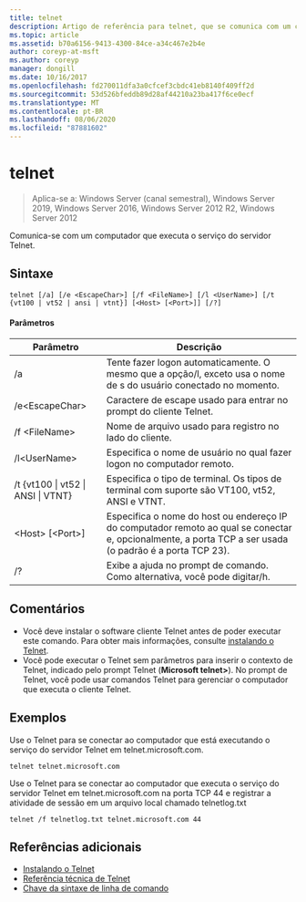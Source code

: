 ```yaml
---
title: telnet
description: Artigo de referência para telnet, que se comunica com um computador que executa o serviço do servidor Telnet.
ms.topic: article
ms.assetid: b70a6156-9413-4300-84ce-a34c467e2b4e
author: coreyp-at-msft
ms.author: coreyp
manager: dongill
ms.date: 10/16/2017
ms.openlocfilehash: fd270011dfa3a0cfcef3cbdc41eb8140f409ff2d
ms.sourcegitcommit: 53d526bfeddb89d28af44210a23ba417f6ce0ecf
ms.translationtype: MT
ms.contentlocale: pt-BR
ms.lasthandoff: 08/06/2020
ms.locfileid: "87881602"
---
```

# <a name="telnet"></a>telnet

> Aplica-se a: Windows Server (canal semestral), Windows Server 2019, Windows Server 2016, Windows Server 2012 R2, Windows Server 2012

Comunica-se com um computador que executa o serviço do servidor Telnet.

## <a name="syntax"></a>Sintaxe
```
telnet [/a] [/e <EscapeChar>] [/f <FileName>] [/l <UserName>] [/t {vt100 | vt52 | ansi | vtnt}] [<Host> [<Port>]] [/?]
```
#### <a name="parameters"></a>Parâmetros
|Parâmetro|Descrição|
|-------|--------|
|/a|Tente fazer logon automaticamente. O mesmo que a opção/l, exceto usa o nome de s do usuário conectado no momento.|
|/e\<EscapeChar>|Caractere de escape usado para entrar no prompt do cliente Telnet.|
|/f \<FileName>|Nome de arquivo usado para registro no lado do cliente.|
|/l\<UserName>|Especifica o nome de usuário no qual fazer logon no computador remoto.|
|/t {vt100 &#124; vt52 &#124; ANSI &#124; VTNT}|Especifica o tipo de terminal. Os tipos de terminal com suporte são VT100, vt52, ANSI e VTNT.|
|\<Host> [\<Port>]|Especifica o nome do host ou endereço IP do computador remoto ao qual se conectar e, opcionalmente, a porta TCP a ser usada (o padrão é a porta TCP 23).|
|/?|Exibe a ajuda no prompt de comando. Como alternativa, você pode digitar/h.|

## <a name="remarks"></a>Comentários
-   Você deve instalar o software cliente Telnet antes de poder executar este comando. Para obter mais informações, consulte [instalando o Telnet](/previous-versions/windows/it-pro/windows-server-2008-R2-and-2008/cc754293(v=ws.10)).
-   Você pode executar o Telnet sem parâmetros para inserir o contexto de Telnet, indicado pelo prompt Telnet (**Microsoft telnet>**). No prompt de Telnet, você pode usar comandos Telnet para gerenciar o computador que executa o cliente Telnet.

## <a name="examples"></a>Exemplos
Use o Telnet para se conectar ao computador que está executando o serviço do servidor Telnet em telnet.microsoft.com.
```
telnet telnet.microsoft.com
```
Use o Telnet para se conectar ao computador que executa o serviço do servidor Telnet em telnet.microsoft.com na porta TCP 44 e registrar a atividade de sessão em um arquivo local chamado telnetlog.txt
```
telnet /f telnetlog.txt telnet.microsoft.com 44
```

## <a name="additional-references"></a>Referências adicionais
-   [Instalando o Telnet](/previous-versions/windows/it-pro/windows-server-2008-R2-and-2008/cc754293(v=ws.10))
-   [Referência técnica de Telnet](/previous-versions/windows/it-pro/windows-server-2008-R2-and-2008/cc754987(v=ws.10))
- [Chave da sintaxe de linha de comando](command-line-syntax-key.md)
